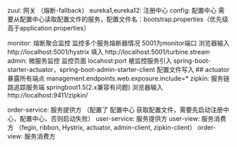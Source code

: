 zuul: 网关 （熔断-fallback）
eureka1,eureka12: 注册中心
config: 配置中心 需要从配置中心读取配置文件的服务，配置文件名：bootstrap.properties（优先级高于application.properties）

monitor: 熔断聚合监控
    监控多个服务熔断器情况 5001为monitor端口 浏览器输入 http://localhost:5001/hystrix  填入 http://localhost:5001/turbine.stream
admin: 微服务监控 
    监控页面 locahost:port
    被监控服务引入 spring-boot-starter-actuator，spring-boot-admin-starter-client
    配置文件写入   ## actuator 暴露所有端点 management.endpoints.web.exposure.include=*
zipkin: 服务链路追踪服务端 springboot1.5(2.x兼容有问题)   浏览器输入 http://localhost:9411/zipkin/

order-service: 服务提供方 （配置了 配置中心 获取配置文件，需要先启动注册中心，配置中心，否则启动失败）
user-service: 服务提供方
user-view: 服务消费方 （fegin, ribbon, Hystrix, actuator, admin-client, zipkin-client）
order-view: 服务消费方